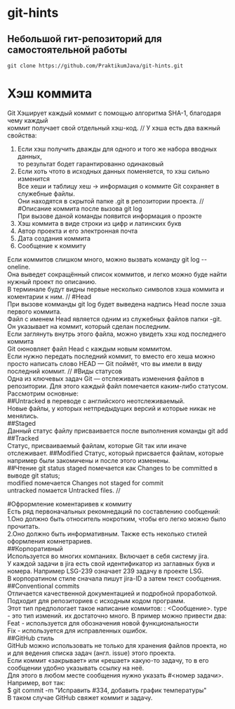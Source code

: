 ﻿# git-hints

## Небольшой гит-репозиторий для самостоятельной работы

`git clone https://github.com/PraktikumJava/git-hints.git`
# Хэш коммита  
Git Хэширует каждый коммит с помощью алгоритма SHA-1, благодаря чему каждый  
коммит получает свой отдельный хэш-код. //
У хэша есть два важный свойства:  
1. Если хэш получить дважды для одного и того же набора вводных данных,  
то результат бодет гарантированно одинаковый  
2. Если хоть чтото в исходных данных поменяется, то хэш сильно изменится  
Все хеши и таблицу хеш → информация о коммите Git сохраняет в служебные файлы.  
Они находятся в скрытой папке .git в репозитории проекта.  //
#Описание коммита после вызова git log  
При вызове даной команды появится информация о проэкте  
1. Хэш коммита в виде строки из цифр и латинских букв  
2. Автор проекта и его электронная почта  
3. Дата создания коммита  
4. Сообщение к коммиту  
  
Если коммитов слишком много, можно вызвать команду git log --oneline.  
Она выведет сокращённый список коммитов, и легко можно буде найти нужный проект по описанию.  
В терминале будут видны первые несколько символов хэша коммита и коментарии к ним.  //
#Head  
При вызове комманды git log будет выведена надпись Head после зэша первого коммита.  
Файл с именем Head является одним из служебных файлов папки -git. Он указывает на коммит, который сделан последним.  
Если заглянуть внутрь этого файла, можно увидеть хэш код последнего коммита  
Git оюновляет файл Head с каждым новым коммитом.  
Если нужно передать последний коммит, то вместо его хеша можно просто написать слово HEAD — Git поймёт, что вы имели в виду последний коммит.  //
#Виды статусов  
Одна из ключевых задач Git — отслеживать изменения файлов в репозитории. Для этого каждый файл помечается каким-либо статусом.  
Рассмотрим основные:  
##Untracked в переводе с английского неотслеживаемый.  
Новые файлы, у которых нетпредыдущих версий и которые никак не менялись.  
##Staged  
Данный статус файлу присваивается после выполнения команды git add  
##Tracked  
Статус, присваиваемый файлам, которые Git так или иначе отслеживает.
##Modified 
Статус, который присвается файлам, которые например были закомичены и после этого изменены.  
##Чтение git status 
staged помечается как Changes to be committed в выводе git status;    
modified помечается Changes not staged for commit  
untracked помается Untracked files.  //
  
#Офрормление коментаривев к коммиту  
Есть ряд первоначальных рекомнедаций по составлению сообщений:  
1.Оно должно быть относитель нокротким, чтобы его легко можно было прочитать.  
2.Оно должно быть информативным.
Также есть неколько стилей оформления комнетрариев.  
##Корпоративный  
Используется во многих компаниях. Включает в себя систему jira.  
У каждой задачи в jira есть свой идентификатор из заглавных букв и номера. Например LSG-239 означает 239 задачу в проекте LSG.  
В корпоратином стиле сначала пишут jira-ID  а затем текст сообщения.  
##Conventional commits  
Отличается качественной документацией и подробной проработкой. Подходит для репозиториев с исходным кодом программ.  
Этот тип предпологает такое написание коммитов: <type>: <Сообщение>.
type - это тип измений. их достаточно много. В пример можно привести два:  
Feat - используется для обозначения новой функциональности  
Fix - используется для исправленных ошибок.  
##GitHub стиль  
GitHub можно использовать не только для хранения файлов проекта, но и для ведения списка задач (англ. issue) этого проекта.  
Если коммит «закрывает» или «решает» какую-то задачу, то в его сообщении удобно указывать ссылку на неё.  
Для этого в любом месте сообщения нужно указать #<номер задачи>.  
Например, вот так:  
$ git commit -m "Исправить #334, добавить график температуры"  
В таком случае GitHub свяжет коммит и задачу. 
